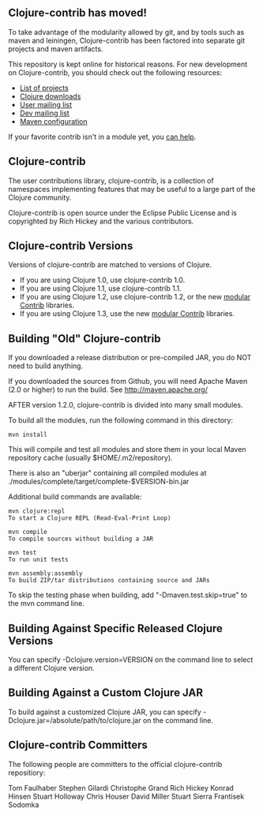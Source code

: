 ## Clojure-contrib has moved!

To take advantage of the modularity allowed by git, and by tools such
as maven and leiningen, Clojure-contrib has been factored into separate git
projects and maven artifacts.

This repository is kept online for historical reasons. For new
development on Clojure-contrib, you should check out the following resources:

* [List of projects](http://dev.clojure.org/display/design/Contrib+Projects)
* [Clojure downloads](http://clojure.org/downloads)
* [User mailing list](http://groups.google.com/group/clojure)
* [Dev mailing list](http://groups.google.com/group/clojure-dev)
* [Maven configuration](http://dev.clojure.org/display/doc/Maven+Settings+and+Repositories)

If your favorite contrib isn't in a module yet, you [can help](http://dev.clojure.org/display/design/How+to+Create+New+Contrib+Projects).

## Clojure-contrib

The user contributions library, clojure-contrib, is a collection of namespaces implementing features that may be useful to a large part of the Clojure community.

Clojure-contrib is open source under the Eclipse Public License and is copyrighted by Rich Hickey and the various contributors.

## Clojure-contrib Versions

Versions of clojure-contrib are matched to versions of Clojure.

* If you are using Clojure 1.0, use clojure-contrib 1.0.
* If you are using Clojure 1.1, use clojure-contrib 1.1.
* If you are using Clojure 1.2, use clojure-contrib 1.2, or the new [modular Contrib](http://dev.clojure.org/display/design/Contrib+Projects) libraries.
*  If you are using Clojure 1.3, use the new [modular Contrib](http://dev.clojure.org/display/design/Contrib+Projects) libraries.

## Building "Old" Clojure-contrib

If you downloaded a release distribution or pre-compiled JAR, you do NOT need to build anything.

If you downloaded the sources from Github, you will need Apache Maven (2.0 or higher) to run the build.  See http://maven.apache.org/

AFTER version 1.2.0, clojure-contrib is divided into many small modules.

To build all the modules, run the following command in this directory:

    mvn install

This will compile and test all modules and store them in your local Maven repository cache (usually $HOME/.m2/repository).

There is also an "uberjar" containing all compiled modules at ./modules/complete/target/complete-$VERSION-bin.jar

Additional build commands are available:

    mvn clojure:repl
    To start a Clojure REPL (Read-Eval-Print Loop)

    mvn compile
    To compile sources without building a JAR

    mvn test
    To run unit tests

    mvn assembly:assembly
    To build ZIP/tar distributions containing source and JARs

To skip the testing phase when building, add "-Dmaven.test.skip=true"
to the mvn command line.

## Building Against Specific Released Clojure Versions

You can specify -Dclojure.version=VERSION on the command line to select a different Clojure version.

## Building Against a Custom Clojure JAR

To build against a customized Clojure JAR, you can specify
-Dclojure.jar=/absolute/path/to/clojure.jar on the command line.

## Clojure-contrib Committers

The following people are committers to the official clojure-contrib
repositiory:

Tom Faulhaber
Stephen Gilardi
Christophe Grand
Rich Hickey
Konrad Hinsen
Stuart Holloway
Chris Houser
David Miller
Stuart Sierra
Frantisek Sodomka
